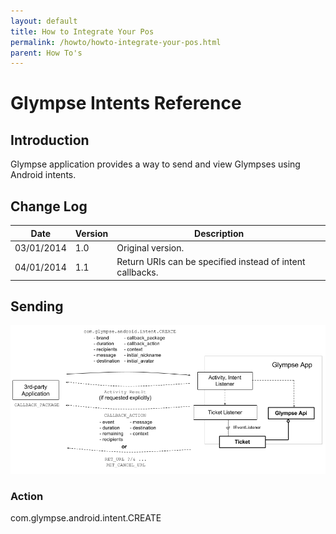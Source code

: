 ```yaml
---
layout: default
title: How to Integrate Your Pos
permalink: /howto/howto-integrate-your-pos.html
parent: How To's
---
```


# Glympse Intents Reference
## Introduction
Glympse application provides a way to send and view Glympses using Android intents.

## Change Log

| Date	| Version	| Description |  
|-------|-----------|-------------|  
|03/01/2014|1.0|Original version.|  
|04/01/2014|1.1|Return URIs can be specified instead of intent callbacks.|  

## Sending
![app to app](/images/app_to_app.png "App to App")

### Action
com.glympse.android.intent.CREATE